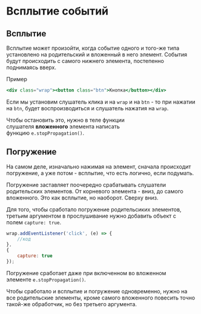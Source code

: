 # Всплытие событий

## Всплытие

Всплытие может произойти, когда событие одного и того-же типа установлено на родительский и вложенный в него элемент. События будут происходить с самого нижнего элемента, постепенно поднимаясь вверх.

Пример

```jsx
<div class="wrap"><button class="btn">Кнопка</button></div>
```

Если мы установим слушатель клика и на `wrap` и на `btn` - то при нажатии на `btn`, будет воспроизводиться и слушатель нажатия на `wrap`.

Чтобы остановить это, нужно в теле функции слушателя **вложенного** элемента написать функцию `e.stopPropagation()`.

## Погружение

На самом деле, изначально нажимая на элемент, сначала происходит погружение, а уже потом - всплытие, что есть логично, если подумать.

Погружение заставляет поочередно срабатывать слушатели родительских элементов. От корневого элемента - вниз, до самого вложенного. Это как всплытие, но наоборот. Сверху вниз.

Для того, чтобы сработало погружение родительсиких элементов, третьим аргументом в прослушивание нужно добавить объект с полем `capture: true`.

```jsx
wrap.addEventListener('click', (e) => {
	//код
}, 
{ 
	capture: true 
});
```

Погружение сработает даже при включенном во вложенном элементе `e.stopPropagation()`.

Чтобы сработало и всплытие и погружение одновременно, нужно на все родительские элементы, кроме самого вложенного повесить точно такой-же обработчик, но без третьего аргумента.